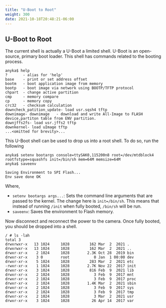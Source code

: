 ```yaml
---
title: "U-Boot to Root"
weight: 300
date: 2021-10-18T20:48:21-06:00
---
```


## U-Boot to Root

The current shell is actually a U-Boot a limited shell. U-Boot is an open-source, primary boot loader. This shell has commands related to the booting process.

```
anyka$ help
?       - alias for 'help'
base    - print or set address offset
bootm   - boot application image from memory
bootp   - boot image via network using BOOTP/TFTP protocol
chpart  - change active partition
cmp     - memory compare
cp      - memory copy
crc32   - checksum calculation
downcheck_patition_update- load usr.sqsh4 tftp
downimage- downimage   - download and write All-Image to FLASH device,partiton table from ENV partition.
downjffs2fs- load usr.jffs2 tftp
downkernel- load uImage tftp
...<omitted for brevity>...
```
This U-Boot shell can be used to drop us into a root shell. To do so, run the following
```
anyka$ setenv bootargs console=ttySAK0,115200n8 root=/dev/mtdblock4 rootfstype=squashfs init=/bin/sh mem=64M memsize=64M
anyka$ saveenv

Saving Environment to SPI Flash...
Env save done OK

```
Where,
- `setenv bootargs args...`: Sets the command line arguments that are passed to the kernel. The change here is `init=/bin/sh`. This means that instead of running `/init` when fully booted, `/bin/sh` will be run.
- `saveenv`: Saves the environment to Flash memory.

Now disconnect and reconnect the power to the camera. Once fully booted, you should be dropped into a shell.

```
/ # ls -lah
total 3
drwxrwxr-x   13 1024     1028         162 Mar  2  2021 .
drwxrwxr-x   13 1024     1028         162 Mar  2  2021 ..
drwxr-xr-x    2 1024     1028        2.3K Oct 28  2019 bin
drwxr-xr-x    3 0        root           0 Jan  1 00:00 dev
drwxr-xr-x    5 1024     1028         283 Mar  2  2021 etc
-rwxr-xr-x    1 1024     1028        2.7K Nov 22  2017 init
drwxr-xr-x    3 1024     1028         816 Feb  9  2021 lib
drwxr-xr-x    2 1024     1028           3 Feb  9  2017 mnt
drwxr-xr-x    2 1024     1028           3 Feb  9  2017 proc
drwxr-xr-x    2 1024     1028        1.4K Mar  2  2021 sbin
drwxr-xr-x    2 1024     1028           3 Feb  9  2017 sys
drwxr-xr-x    2 1024     1028           3 Feb  9  2017 tmp
drwxr-xr-x    2 1024     1028           3 Mar  2  2021 usr
drwxr-xr-x    3 1024     1028          26 Apr 14  2017 var
```

